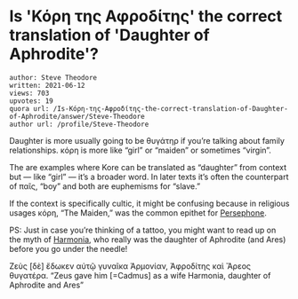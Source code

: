 # Is 'Κόρη της Αφροδίτης' the correct translation of 'Daughter of Aphrodite'?

	author: Steve Theodore
	written: 2021-06-12
	views: 703
	upvotes: 19
	quora url: /Is-Κόρη-της-Αφροδίτης-the-correct-translation-of-Daughter-of-Aphrodite/answer/Steve-Theodore
	author url: /profile/Steve-Theodore


Daughter is more usually going to be θυγάτηρ if you’re talking about family relationships. κόρη is more like “girl” or “maiden” or sometimes “virgin”.

The are examples where Kore can be translated as “daughter” from context but — like “girl” — it’s a broader word. In later texts it’s often the counterpart of παῖς, “boy” and both are euphemisms for “slave.”

If the context is specifically cultic, it might be confusing because in religious usages κόρη, “The Maiden,” was the common epithet for [Persephone](https://www.theoi.com/Khthonios/Persephone.html).

PS: Just in case you’re thinking of a tattoo, you might want to read up on the myth of [Harmonia](https://www.theoi.com/Ouranios/Harmonia.html), who really was the daughter of Aphrodite (and Ares) before you go under the needle!

Ζεὺς [δὲ] ἔδωκεν αὐτῷ γυναῖκα Ἁρμονίαν, Ἀφροδίτης καὶ Ἄρεος θυγατέρα.
“Zeus gave him [=Cadmus] as a wife Harmonia, daughter of Aphrodite and Ares”

